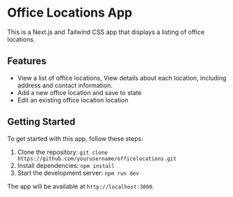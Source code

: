 # Office Locations App

This is a Next.js and Tailwind CSS app that displays a listing of office locations.

## Features

- View a list of office locations, View details about each location, including address and contact information.
- Add a new office location and save to state
- Edit an existing office location location

## Getting Started

To get started with this app, follow these steps:

1. Clone the repository: `git clone https://github.com/yourusername/officelocations.git`
2. Install dependencies: `npm install`
3. Start the development server: `npm run dev`

The app will be available at `http://localhost:3000`.

